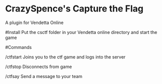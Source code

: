 # CrazySpence's Capture the Flag

A plugin for Vendetta Online

#Install
Put the csctf folder in your Vendetta online directory and start the game

#Commands

/ctfstart Joins you to the ctf game and logs into the server

/ctfstop  Disconnects from game

/ctfsay   Send a message to your team

